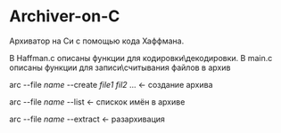 # Archiver-on-C
Архиватор на Си с помощью кода Хаффмана.

В Haffman.c описаны функции для кодировки\декодировки. В main.c описаны функции для записи\считывания файлов в архив

arc --file *name* --create *file1* *fil2* ... <- создание архива

arc --file *name* --list <- спискок имён в архиве

arc --file *name* --extract <- разархивация 
